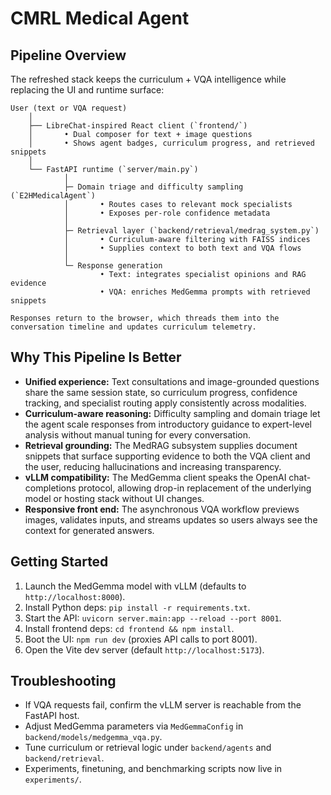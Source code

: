 # CMRL Medical Agent

## Pipeline Overview

The refreshed stack keeps the curriculum + VQA intelligence while replacing the UI and runtime surface:

```
User (text or VQA request)
    │
    ├── LibreChat-inspired React client (`frontend/`)
    │       • Dual composer for text + image questions
    │       • Shows agent badges, curriculum progress, and retrieved snippets
    │
    └── FastAPI runtime (`server/main.py`)
            │
            ├─ Domain triage and difficulty sampling (`E2HMedicalAgent`)
            │       • Routes cases to relevant mock specialists
            │       • Exposes per-role confidence metadata
            │
            ├─ Retrieval layer (`backend/retrieval/medrag_system.py`)
            │       • Curriculum-aware filtering with FAISS indices
            │       • Supplies context to both text and VQA flows
            │
            └─ Response generation
                    • Text: integrates specialist opinions and RAG evidence
                    • VQA: enriches MedGemma prompts with retrieved snippets

Responses return to the browser, which threads them into the conversation timeline and updates curriculum telemetry.
```

## Why This Pipeline Is Better

- **Unified experience:** Text consultations and image-grounded questions share the same session state, so curriculum progress, confidence tracking, and specialist routing apply consistently across modalities.
- **Curriculum-aware reasoning:** Difficulty sampling and domain triage let the agent scale responses from introductory guidance to expert-level analysis without manual tuning for every conversation.
- **Retrieval grounding:** The MedRAG subsystem supplies document snippets that surface supporting evidence to both the VQA client and the user, reducing hallucinations and increasing transparency.
- **vLLM compatibility:** The MedGemma client speaks the OpenAI chat-completions protocol, allowing drop-in replacement of the underlying model or hosting stack without UI changes.
- **Responsive front end:** The asynchronous VQA workflow previews images, validates inputs, and streams updates so users always see the context for generated answers.

## Getting Started

1. Launch the MedGemma model with vLLM (defaults to `http://localhost:8000`).
2. Install Python deps: `pip install -r requirements.txt`.
3. Start the API: `uvicorn server.main:app --reload --port 8001`.
4. Install frontend deps: `cd frontend && npm install`.
5. Boot the UI: `npm run dev` (proxies API calls to port 8001).
6. Open the Vite dev server (default `http://localhost:5173`).

## Troubleshooting

- If VQA requests fail, confirm the vLLM server is reachable from the FastAPI host.
- Adjust MedGemma parameters via `MedGemmaConfig` in `backend/models/medgemma_vqa.py`.
- Tune curriculum or retrieval logic under `backend/agents` and `backend/retrieval`.
- Experiments, finetuning, and benchmarking scripts now live in `experiments/`.
